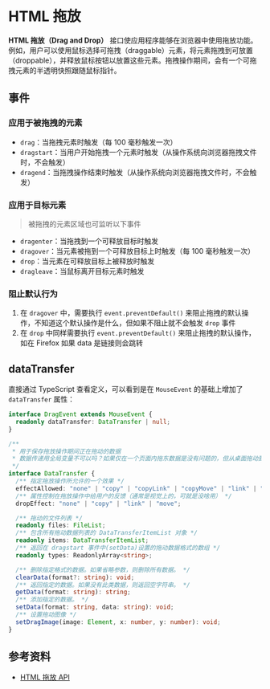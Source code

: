 # HTML 拖放

**HTML 拖放（Drag and Drop）** 接口使应用程序能够在浏览器中使用拖放功能。例如，用户可以使用鼠标选择可拖拽（draggable）元素，将元素拖拽到可放置（droppable），并释放鼠标按钮以放置这些元素。拖拽操作期间，会有一个可拖拽元素的半透明快照跟随鼠标指针。

## 事件

### 应用于被拖拽的元素

+ `drag`：当拖拽元素时触发（每 100 毫秒触发一次）
+ `dragstart`：当用户开始拖拽一个元素时触发（从操作系统向浏览器拖拽文件时，不会触发）
+ `dragend`：当拖拽操作结束时触发（从操作系统向浏览器拖拽文件时，不会触发）

### 应用于目标元素

> 被拖拽的元素区域也可监听以下事件

+ `dragenter`：当拖拽到一个可释放目标时触发
+ `dragover`：当元素被拖到一个可释放目标上时触发（每 100 毫秒触发一次）
+ `drop`：当元素在可释放目标上被释放时触发
+ `dragleave`：当鼠标离开目标元素时触发

### 阻止默认行为

1. 在 `dragover` 中，需要执行 `event.preventDefault()` 来阻止拖拽的默认操作，不知道这个默认操作是什么，但如果不阻止就不会触发 `drop` 事件
2. 在 `drop` 中同样需要执行 `event.preventDefault()` 来阻止拖拽的默认操作，如在 Firefox 如果 data 是链接则会跳转

## dataTransfer

直接通过 TypeScript 查看定义，可以看到是在 `MouseEvent` 的基础上增加了 `dataTransfer` 属性：

```ts
interface DragEvent extends MouseEvent {
  readonly dataTransfer: DataTransfer | null;
}

/** 
 * 用于保存拖放操作期间正在拖动的数据
 * 数据传递用全局变量不可以吗？如果仅在一个页面内拖东数据是没有问题的，但从桌面拖动到网页（或从网页拖动到桌面）则需要通过内置的 API。
 */
interface DataTransfer {
  /** 指定拖放操作所允许的一个效果 */
  effectAllowed: "none" | "copy" | "copyLink" | "copyMove" | "link" | "linkMove" | "move" | "all" | "uninitialized";
  /** 属性控制在拖放操作中给用户的反馈（通常是视觉上的，可就是没啥用） */
  dropEffect: "none" | "copy" | "link" | "move";

  /** 拖动的文件列表 */
  readonly files: FileList;
  /** 包含所有拖动数据列表的 DataTransferItemList 对象 */
  readonly items: DataTransferItemList;
  /** 返回在 dragstart 事件中(setData)设置的拖动数据格式的数组 */
  readonly types: ReadonlyArray<string>;

  /** 删除指定格式的数据。如果省略参数，则删除所有数据。 */
  clearData(format?: string): void;
  /** 返回指定的数据。如果没有此类数据，则返回空字符串。 */
  getData(format: string): string;
  /** 添加指定的数据。 */
  setData(format: string, data: string): void;
  /** 设置拖动图像 */
  setDragImage(image: Element, x: number, y: number): void;
}
```

## 参考资料

+ [HTML 拖放 API](https://developer.mozilla.org/zh-CN/docs/Web/API/HTML_Drag_and_Drop_API)
